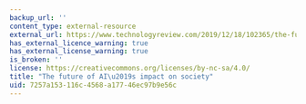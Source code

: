 ```yaml
---
backup_url: ''
content_type: external-resource
external_url: https://www.technologyreview.com/2019/12/18/102365/the-future-of-ais-impact-on-society/
has_external_licence_warning: true
has_external_license_warning: true
is_broken: ''
license: https://creativecommons.org/licenses/by-nc-sa/4.0/
title: "The future of AI\u2019s impact on society"
uid: 7257a153-116c-4568-a177-46ec97b9e56c
---
```

